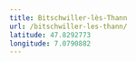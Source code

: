 ```yaml
---
title: Bitschwiller-lès-Thann
url: /bitschwiller-les-thann/
latitude: 47.8292773
longitude: 7.0790882
---
```

